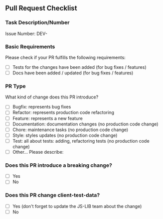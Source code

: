 <!-- Important! Please follow the guidelines for naming Pull Requests: https://docs.dasch.swiss/latest/developers/dsp/contribution/ -->

## Pull Request Checklist

### Task Description/Number

<!-- Please add either the Jira ticket number or, in case of unscheduled work, a short description of the task at hand -->

Issue Number: DEV-

### Basic Requirements

Please check if your PR fulfills the following requirements:

- [ ] Tests for the changes have been added (for bug fixes / features)
- [ ] Docs have been added / updated (for bug fixes / features)

### PR Type

What kind of change does this PR introduce?

- [ ] Bugfix: represents bug fixes
- [ ] Refactor: represents production code refactoring
- [ ] Feature: represents a new feature
- [ ] Documentation: documentation changes (no production code change)
- [ ] Chore: maintenance tasks (no production code change)
- [ ] Style: styles updates (no production code change)
- [ ] Test: all about tests: adding, refactoring tests (no production code change)
- [ ] Other... Please describe:

### Does this PR introduce a breaking change?

<!-- If this PR contains a breaking change, please describe the impact and migration path for existing applications below. -->

- [ ] Yes
- [ ] No

### Does this PR change client-test-data?

- [ ] Yes (don't forget to update the JS-LIB team about the change)
- [ ] No
